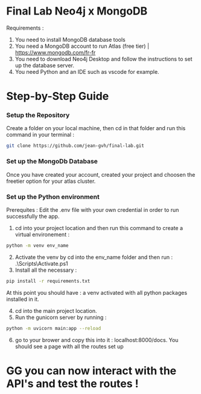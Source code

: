 # Final Lab Neo4j x MongoDB 


Requirements :
1. You need to install MongoDB database tools
1. You need a MongoDB account to run Atlas (free tier) | https://www.mongodb.com/fr-fr
2. You need to download Neo4j Desktop and follow the instructions to set up the database server.
3. You need Python and an IDE such as vscode for example.


# Step-by-Step Guide


### Setup the Repository
Create a folder on your local machine, then cd in that folder and run this command in your terminal : 
``` bash
git clone https://github.com/jean-gvh/final-lab.git
```

### Set up the MongoDb Database
Once you have created your account, created your project and choosen the freetier option for your atlas cluster.


### Set up the Python environment
Prerequites :
Edit the .env file with your own credential in order to run successfully the app.
1. cd into your project location and then run this command to create a virtual environement :
``` bash 
python -m venv env_name
```
2. Activate the venv by cd into the env_name folder and then run : .\Scripts\Activate.ps1
3. Install all the necessary :
```bash
pip install -r requirements.txt
```
At this point you should have : a venv activated with all python packages installed in it.

4. cd into the main project location.
5. Run the gunicorn server by running :  
``` bash 
python -m uvicorn main:app --reload
```
6. go to your brower and copy this into it : localhost:8000/docs. You should see a page with all the routes set up


# GG you can now interact with the API's and test the routes !
   






